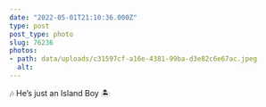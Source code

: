 ```yaml
---
date: "2022-05-01T21:10:36.000Z"
type: post 
post_type: photo
slug: 76236
photos: 
- path: data/uploads/c31597cf-a16e-4381-99ba-d3e82c6e67ac.jpeg
  alt: 
---
```

🎶 He’s just an Island Boy 🏝
